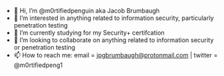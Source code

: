 - 👋 Hi, I’m @m0rtifiedpenguin aka Jacob Brumbaugh
- 👀 I’m interested in anything related to information security, particularly penetration testing
- 🌱 I’m currently studying for my Security+ certifcation
- 💞️ I’m looking to collaborate on anything related to information security or penetration testing
- 📫 How to reach me: email = jpgbrumbaugh@protonmail.com | twitter = @m0rtifiedpeng1
